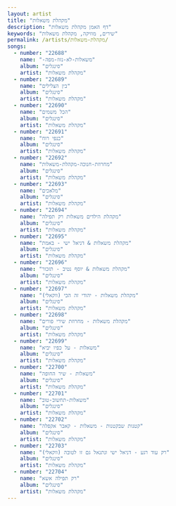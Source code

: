 ```yaml
---
layout: artist
title: "מקהלת משאלות"
description: "דף האמן מקהלת משאלות"
keywords: "שירים, מוזיקה, מקהלת משאלות"
permalink: /artists/מקהלת-משאלות/
songs:
  - number: "22688"
    name: "-משאלות-לא-נזוז-מפה"
    album: "סינגלים"
    artist: "מקהלת משאלות"
  - number: "22689"
    name: "בין הצלילים"
    album: "סינגלים"
    artist: "מקהלת משאלות"
  - number: "22690"
    name: "הכל משמים"
    album: "סינגלים"
    artist: "מקהלת משאלות"
  - number: "22691"
    name: "כנפי רוח"
    album: "סינגלים"
    artist: "מקהלת משאלות"
  - number: "22692"
    name: "מחרוזת-חנוכה-מקהלת-משאלות"
    album: "סינגלים"
    artist: "מקהלת משאלות"
  - number: "22693"
    name: "מלאכים"
    album: "סינגלים"
    artist: "מקהלת משאלות"
  - number: "22694"
    name: "מקהלת הילדים משאלות רק תפילה"
    album: "סינגלים"
    artist: "מקהלת משאלות"
  - number: "22695"
    name: "מקהלת משאלות & דניאל ישי - באמת"
    album: "סינגלים"
    artist: "מקהלת משאלות"
  - number: "22696"
    name: "מקהלת משאלות & יוסף נטיב - תזכור"
    album: "סינגלים"
    artist: "מקהלת משאלות"
  - number: "22697"
    name: "מקהלת משאלות - יהודי זה הכי (ווקאלי)"
    album: "סינגלים"
    artist: "מקהלת משאלות"
  - number: "22698"
    name: "מקהלת משאלות - מחרוזת שירי פורים"
    album: "סינגלים"
    artist: "מקהלת משאלות"
  - number: "22699"
    name: "משאלות - על כפיו יביא"
    album: "סינגלים"
    artist: "מקהלת משאלות"
  - number: "22700"
    name: "משאלות - שיר החופה"
    album: "סינגלים"
    artist: "מקהלת משאלות"
  - number: "22701"
    name: "משאלות-תחשוב-טוב"
    album: "סינגלים"
    artist: "מקהלת משאלות"
  - number: "22702"
    name: "קטנות שבקטנות - משאלות - קאבר אקפלה"
    album: "סינגלים"
    artist: "מקהלת משאלות"
  - number: "22703"
    name: "רק עוד רגע - דניאל ישי ונתנאל גם זו לטובה (ווקאלי)"
    album: "סינגלים"
    artist: "מקהלת משאלות"
  - number: "22704"
    name: "רק תפילה אשא"
    album: "סינגלים"
    artist: "מקהלת משאלות"
---
```

